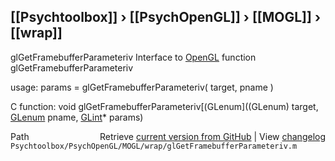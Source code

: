 ## [[Psychtoolbox]] &#8250; [[PsychOpenGL]] &#8250; [[MOGL]] &#8250; [[wrap]]

glGetFramebufferParameteriv  Interface to [OpenGL](OpenGL) function glGetFramebufferParameteriv  
  
usage:  params = glGetFramebufferParameteriv( target, pname )  
  
C function:  void glGetFramebufferParameteriv[(GLenum]((GLenum) target, [GLenum](GLenum) pname, [GLint](GLint)\* params)  




<div class="code_header" style="text-align:right;">
  <span style="float:left;">Path&nbsp;&nbsp;</span> <span class="counter">Retrieve <a href=
  "https://raw.github.com/Psychtoolbox-3/Psychtoolbox-3/beta/Psychtoolbox/PsychOpenGL/MOGL/wrap/glGetFramebufferParameteriv.m">current version from GitHub</a> | View <a href=
  "https://github.com/Psychtoolbox-3/Psychtoolbox-3/commits/beta/Psychtoolbox/PsychOpenGL/MOGL/wrap/glGetFramebufferParameteriv.m">changelog</a></span>
</div>
<div class="code">
  <code>Psychtoolbox/PsychOpenGL/MOGL/wrap/glGetFramebufferParameteriv.m</code>
</div>

